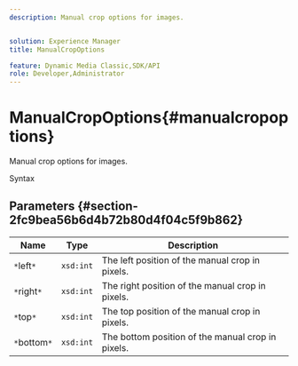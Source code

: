 ```yaml
---
description: Manual crop options for images.


solution: Experience Manager
title: ManualCropOptions

feature: Dynamic Media Classic,SDK/API
role: Developer,Administrator
---
```


# ManualCropOptions{#manualcropoptions}

Manual crop options for images.

 Syntax 

## Parameters {#section-2fc9bea56b6d4b72b80d4f04c5f9b862}

|  Name  | Type  | Description  |
|---|---|---|
|  `*`left`*`  | `xsd:int`  | The left position of the manual crop in pixels.  |
|  `*`right`*`  | `xsd:int`  | The right position of the manual crop in pixels.  |
|  `*`top`*`  | `xsd:int`  | The top position of the manual crop in pixels.  |
|  `*`bottom`*`  | `xsd:int`  | The bottom position of the manual crop in pixels.  |

